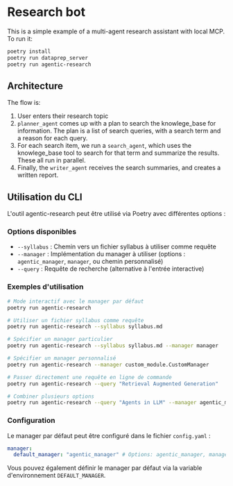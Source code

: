 # Research bot

This is a simple example of a multi-agent research assistant with local MCP. To run it:

```bash
poetry install
poetry run dataprep_server
poetry run agentic-research
```

## Architecture

The flow is:

1. User enters their research topic
2. `planner_agent` comes up with a plan to search the knowlege_base for information. The plan is a list of search queries, with a search term and a reason for each query.
3. For each search item, we run a `search_agent`, which uses the knowlege_base tool to search for that term and summarize the results. These all run in parallel.
4. Finally, the `writer_agent` receives the search summaries, and creates a written report.

## Utilisation du CLI

L'outil agentic-research peut être utilisé via Poetry avec différentes options :

### Options disponibles

- `--syllabus` : Chemin vers un fichier syllabus à utiliser comme requête
- `--manager` : Implémentation du manager à utiliser (options : `agentic_manager`, `manager`, ou chemin personnalisé)
- `--query` : Requête de recherche (alternative à l'entrée interactive)

### Exemples d'utilisation

```bash
# Mode interactif avec le manager par défaut
poetry run agentic-research

# Utiliser un fichier syllabus comme requête
poetry run agentic-research --syllabus syllabus.md

# Spécifier un manager particulier
poetry run agentic-research --syllabus syllabus.md --manager manager

# Spécifier un manager personnalisé
poetry run agentic-research --manager custom_module.CustomManager

# Passer directement une requête en ligne de commande
poetry run agentic-research --query "Retrieval Augmented Generation"

# Combiner plusieurs options
poetry run agentic-research --query "Agents in LLM" --manager agentic_manager
```

### Configuration

Le manager par défaut peut être configuré dans le fichier `config.yaml` :

```yaml
manager:
  default_manager: "agentic_manager" # Options: agentic_manager, manager, ou chemin.vers.ClasseManager
```

Vous pouvez également définir le manager par défaut via la variable d'environnement `DEFAULT_MANAGER`.
